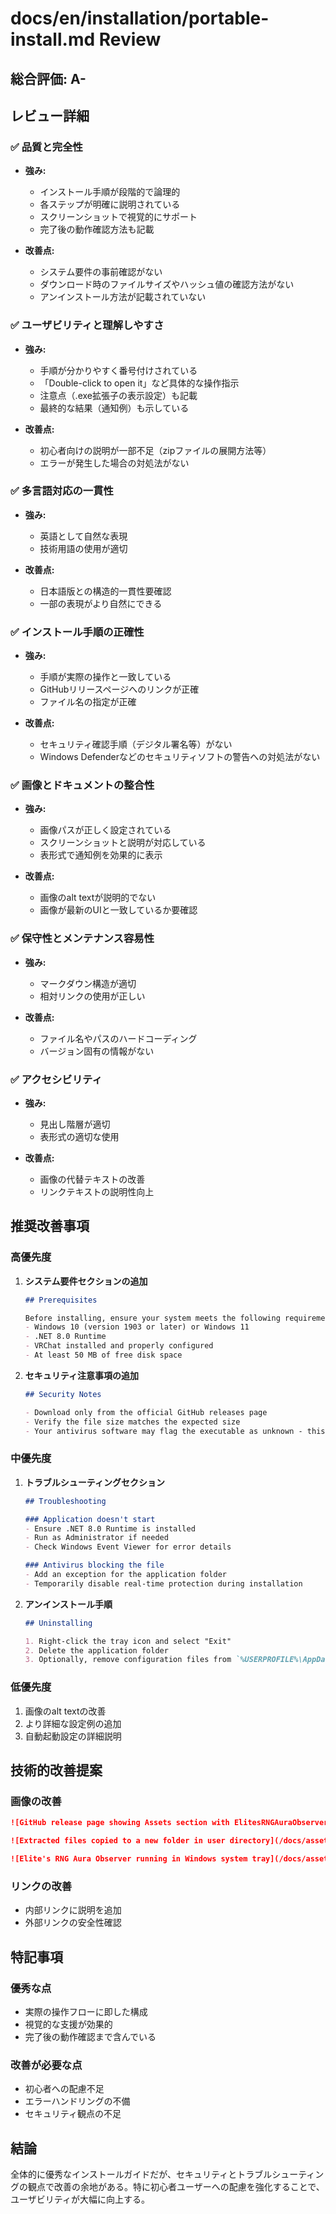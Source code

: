 # docs/en/installation/portable-install.md Review

## 総合評価: A-

## レビュー詳細

### ✅ 品質と完全性
- **強み:**
  - インストール手順が段階的で論理的
  - 各ステップが明確に説明されている
  - スクリーンショットで視覚的にサポート
  - 完了後の動作確認方法も記載

- **改善点:**
  - システム要件の事前確認がない
  - ダウンロード時のファイルサイズやハッシュ値の確認方法がない
  - アンインストール方法が記載されていない

### ✅ ユーザビリティと理解しやすさ
- **強み:**
  - 手順が分かりやすく番号付けされている
  - 「Double-click to open it」など具体的な操作指示
  - 注意点（.exe拡張子の表示設定）も記載
  - 最終的な結果（通知例）も示している

- **改善点:**
  - 初心者向けの説明が一部不足（zipファイルの展開方法等）
  - エラーが発生した場合の対処法がない

### ✅ 多言語対応の一貫性
- **強み:**
  - 英語として自然な表現
  - 技術用語の使用が適切

- **改善点:**
  - 日本語版との構造的一貫性要確認
  - 一部の表現がより自然にできる

### ✅ インストール手順の正確性
- **強み:**
  - 手順が実際の操作と一致している
  - GitHubリリースページへのリンクが正確
  - ファイル名の指定が正確

- **改善点:**
  - セキュリティ確認手順（デジタル署名等）がない
  - Windows Defenderなどのセキュリティソフトの警告への対処法がない

### ✅ 画像とドキュメントの整合性
- **強み:**
  - 画像パスが正しく設定されている
  - スクリーンショットと説明が対応している
  - 表形式で通知例を効果的に表示

- **改善点:**
  - 画像のalt textが説明的でない
  - 画像が最新のUIと一致しているか要確認

### ✅ 保守性とメンテナンス容易性
- **強み:**
  - マークダウン構造が適切
  - 相対リンクの使用が正しい

- **改善点:**
  - ファイル名やパスのハードコーディング
  - バージョン固有の情報がない

### ✅ アクセシビリティ
- **強み:**
  - 見出し階層が適切
  - 表形式の適切な使用

- **改善点:**
  - 画像の代替テキストの改善
  - リンクテキストの説明性向上

## 推奨改善事項

### 高優先度
1. **システム要件セクションの追加**
   ```markdown
   ## Prerequisites
   
   Before installing, ensure your system meets the following requirements:
   - Windows 10 (version 1903 or later) or Windows 11
   - .NET 8.0 Runtime
   - VRChat installed and properly configured
   - At least 50 MB of free disk space
   ```

2. **セキュリティ注意事項の追加**
   ```markdown
   ## Security Notes
   
   - Download only from the official GitHub releases page
   - Verify the file size matches the expected size
   - Your antivirus software may flag the executable as unknown - this is normal for new releases
   ```

### 中優先度
1. **トラブルシューティングセクション**
   ```markdown
   ## Troubleshooting
   
   ### Application doesn't start
   - Ensure .NET 8.0 Runtime is installed
   - Run as Administrator if needed
   - Check Windows Event Viewer for error details
   
   ### Antivirus blocking the file
   - Add an exception for the application folder
   - Temporarily disable real-time protection during installation
   ```

2. **アンインストール手順**
   ```markdown
   ## Uninstalling
   
   1. Right-click the tray icon and select "Exit"
   2. Delete the application folder
   3. Optionally, remove configuration files from `%USERPROFILE%\AppData\Local\tomacheese\ElitesRNGAuraObserver\`
   ```

### 低優先度
1. 画像のalt textの改善
2. より詳細な設定例の追加
3. 自動起動設定の詳細説明

## 技術的改善提案

### 画像の改善
```markdown
![GitHub release page showing Assets section with ElitesRNGAuraObserver.zip download link](/docs/assets/installation/release-page.png)

![Extracted files copied to a new folder in user directory](/docs/assets/installation/copy-files.png)

![Elite's RNG Aura Observer running in Windows system tray](/docs/assets/installation/located-tasktray.png)
```

### リンクの改善
- 内部リンクに説明を追加
- 外部リンクの安全性確認

## 特記事項

### 優秀な点
- 実際の操作フローに即した構成
- 視覚的な支援が効果的
- 完了後の動作確認まで含んでいる

### 改善が必要な点
- 初心者への配慮不足
- エラーハンドリングの不備
- セキュリティ観点の不足

## 結論
全体的に優秀なインストールガイドだが、セキュリティとトラブルシューティングの観点で改善の余地がある。特に初心者ユーザーへの配慮を強化することで、ユーザビリティが大幅に向上する。